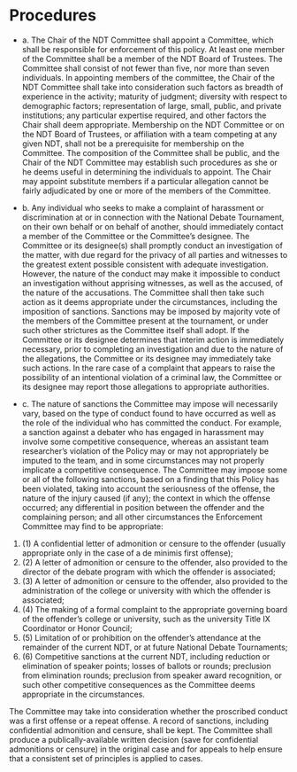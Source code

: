 # Procedures

  * a. The Chair of the NDT Committee shall appoint a Committee, which shall be responsible for enforcement of this policy. At least one member of the Committee shall be a member of the NDT Board of Trustees. The Committee shall consist of not fewer than five, nor more than seven individuals. In appointing members of the committee, the Chair of the NDT Committee shall take into consideration such factors as breadth of experience in the activity; maturity of judgment; diversity with respect to demographic factors; representation of large, small, public, and private institutions; any particular expertise required, and other factors the Chair shall deem appropriate. Membership on the NDT Committee or on the NDT Board of Trustees, or affiliation with a team competing at any given NDT, shall not be a prerequisite for membership on the Committee. The composition of the Committee shall be public, and the Chair of the NDT Committee may establish such procedures as she or he deems useful in determining the individuals to appoint. The Chair may appoint substitute members if a particular allegation cannot be fairly adjudicated by one or more of the members of the Committee.
  * b. Any individual who seeks to make a complaint of harassment or discrimination at or in connection with the National Debate Tournament, on their own behalf or on behalf of another, should immediately contact a member of the Committee or the Committee’s designee. The Committee or its designee(s) shall promptly conduct an investigation of the matter, with due regard for the privacy of all parties and witnesses to the greatest extent possible consistent with adequate investigation. However, the nature of the conduct may make it impossible to conduct an investigation without apprising witnesses, as well as the accused, of the nature of the accusations. The Committee shall then take such action as it deems appropriate under the circumstances, including the imposition of sanctions. Sanctions may be imposed by majority vote of the members of the Committee present at the tournament, or under such other strictures as the Committee itself shall adopt. If the Committee or its designee determines that interim action is immediately necessary, prior to completing an investigation and due to the nature of the allegations, the Committee or its designee may immediately take such actions. In the rare case of a complaint that appears to raise the possibility of an intentional violation of a criminal law, the Committee or its designee may report those allegations to appropriate authorities. 

  * c. The nature of sanctions the Committee may impose will necessarily vary, based on the type of conduct found to have occurred as well as the role of the individual who has committed the conduct. For example, a sanction against a debater who has engaged in harassment may involve some competitive consequence, whereas an assistant team researcher’s violation of the Policy may or may not appropriately be imputed to the team, and in some circumstances may not properly implicate a competitive consequence. The Committee may impose some or all of the following sanctions, based on a finding that this Policy has been violated, taking into account the seriousness of the offense, the nature of the injury caused (if any); the context in which the offense occurred; any differential in position between the offender and the complaining person; and all other circumstances the Enforcement Committee may find to be appropriate:

  1. (1) A confidential letter of admonition or censure to the offender (usually appropriate only in the case of a de minimis first offense);
  2. (2) A letter of admonition or censure to the offender, also provided to the director of the debate program with which the offender is associated;
  3. (3) A letter of admonition or censure to the offender, also provided to the administration of the college or university with which the offender is associated;
  4. (4) The making of a formal complaint to the appropriate governing board of the offender’s college or university, such as the university Title IX Coordinator or Honor Council;
  5. (5) Limitation of or prohibition on the offender’s attendance at the remainder of the current NDT, or at future National Debate Tournaments;
  6. (6) Competitive sanctions at the current NDT, including reduction or elimination of speaker points; losses of ballots or rounds; preclusion from elimination rounds; preclusion from speaker award recognition, or such other competitive consequences as the Committee deems appropriate in the circumstances.

The Committee may take into consideration whether the proscribed conduct was a first offense or a repeat offense. A record of sanctions, including confidential admonition and censure, shall be kept. The Committee shall produce a publically-available written decision (save for confidential admonitions or censure) in the original case and for appeals to help ensure that a consistent set of principles is applied to cases.




